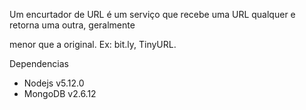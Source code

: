 Um encurtador de URL é um serviço que recebe uma URL qualquer e retorna uma outra, geralmente

menor que a original. Ex: bit.ly, TinyURL.

Dependencias 
 - Nodejs v5.12.0
 - MongoDB v2.6.12